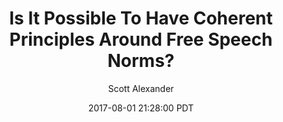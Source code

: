 ---
layout: podcast
title: "Is It Possible To Have Coherent Principles Around Free Speech Norms?"
author: Scott Alexander
description: https://slatestarcodex.com/2017/08/01/is-it-possible-to-have-coherent-principles-around-free-speech-norms/
date: 2017-08-01 21:28:00 PDT
length: 3126296
duration: 781
guid: is-it-possible-to-have-coherent-principles-around-free-speech-norms
---
